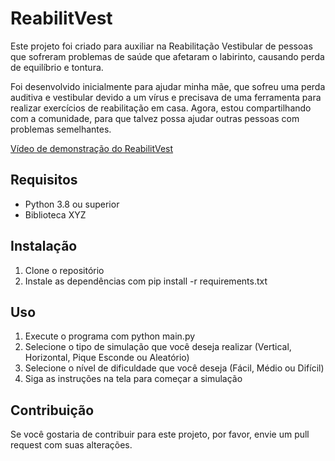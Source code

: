 # ReabilitVest

Este projeto foi criado para auxiliar na Reabilitação Vestibular de pessoas que sofreram problemas de saúde que afetaram o labirinto, causando perda de equilíbrio e tontura.

Foi desenvolvido inicialmente para ajudar minha mãe, que sofreu uma perda auditiva e vestibular devido a um vírus e precisava de uma ferramenta para realizar exercícios de reabilitação em casa. Agora, estou compartilhando com a comunidade, para que talvez possa ajudar outras pessoas com problemas semelhantes.

[Vídeo de demonstração do ReabilitVest](./assets/reabilit-vest.mp4)

## Requisitos  
  
* Python 3.8 ou superior  
* Biblioteca XYZ  
  
## Instalação

1. Clone o repositório
2. Instale as dependências com pip install -r requirements.txt
## Uso

1. Execute o programa com python main.py
2. Selecione o tipo de simulação que você deseja realizar (Vertical, Horizontal, Pique Esconde ou Aleatório)
3. Selecione o nível de dificuldade que você deseja (Fácil, Médio ou Difícil)
4. Siga as instruções na tela para começar a simulação
  
## Contribuição  
  
Se você gostaria de contribuir para este projeto, por favor, envie um pull request com suas alterações.  